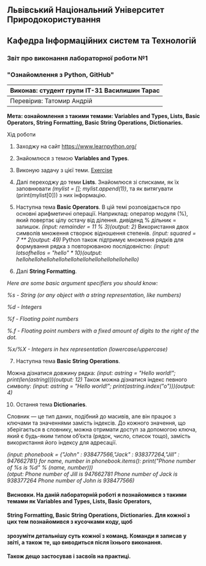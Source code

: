 ## Львівський Національний Університет Природокористування
## Кафедра Інформаційних систем та Технологій



### Звіт про виконання лабораторної роботи №1
### "Ознайомлення з Python, GitHub"



| Виконав: студент групи ІТ-31 Василишин Тарас |
|----------------------------------------------|
| Перевірив: Татомир Андрій                    |


**Мета: ознайомлення з такими темами: Variables and Types, Lists, Basic Operators,
String Formatting, Basic String Operations, Dictionaries.**


Хід роботи

1. Заходжу на сайт https://www.learnpython.org/


2. Знайомлюся з темою **Variables and Types**. 


3. Виконую задачу з цієї теми. [Exercise](./lab_2.py)


4. Далі переходжу до теми **Lists**. Знайомлюся зі списками, як їх заповнювати *(mylist = []; mylist.append(1))*,
та як витягувати (print(mylist[0])) з них інформацію.


5. Наступна тема **Basic Operators**. В цій темі розповідається про основні арифметичні операції. 
Наприклад: оператор модуля (%), який повертає цілу остачу від ділення. дивіденд % дільник = залишок.
*(input: remainder = 11 % 3)(output: 2)*
Використання двох символів множення створює відношення степенів. *(input: squared = 7 ** 2(output: 49)*
Python також підтримує множення рядків для формування рядка з повторюваною послідовністю:
*(input: lotsofhellos = "hello" * 10)(output: hellohellohellohellohellohellohellohellohellohello)*

6. Далі **String Formatting**. 

*Here are some basic argument specifiers you should know:*

*%s - String (or any object with a string representation, like numbers)*

*%d - Integers*

*%f - Floating point numbers*

*%.<number of digits>f - Floating point numbers with a fixed amount of digits to the right of the dot.*

*%x/%X - Integers in hex representation (lowercase/uppercase)*

7. Наступна тема **Basic String Operations**.

Можна дізнатися довжину рядка:
*(input: astring = "Hello world!"; print(len(astring)))(output: 12)*
Також можна дізнатися індекс певного символу:
*(input: astring = "Hello world!"; print(astring.index("o")))(output: 4)*

10. Остання тема **Dictionaries**. 

Словник — це тип даних, подібний до масивів, але він працює з ключами та значеннями замість індексів.
До кожного значення, що зберігається в словнику, можна отримати доступ за допомогою ключа, який є будь-яким типом об’єкта (рядок, число, список тощо), замість використання його індексу для адресації.

*(input: phonebook = {"John" : 938477566,"Jack" : 938377264,"Jill" : 947662781} for name, number in phonebook.items(): print("Phone number of %s is %d" % (name, number)))  
(otput: Phone number of Jill is 947662781 Phone number of Jack is 938377264 Phone number of John is 938477566)*

#### Висновки. На даній лабораторній роботі я познайомився з такими темами як Variables and Types, Lists, Basic Operators,
#### String Formatting, Basic String Operations, Dictionaries. Для кожної з цих тем познайомився з кусочками коду, щоб
#### зрозуміти детальнішу суть кожної з команд. Команди я записав у звіті, а також те, що виводиться після їхнього виконання.
#### Також дещо застосував і засвоїв на практиці.
